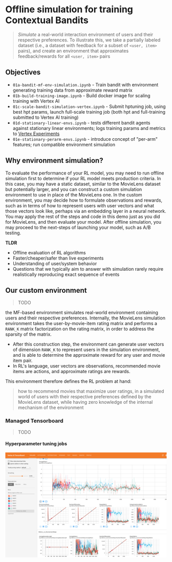 # Offline simulation for training Contextual Bandits

> *Simulate* a real-world interaction environment of users and their respective preferences. To illustrate this, we take a partially labeled dataset (i.e., a dataset with feedback for a subset of `<user, item>` pairs), and create an environment that approximates feedback/rewards for all `<user, item>` pairs

## Objectives

  * `01a-bandit-mf-env-simulation.ipynb` - Train bandit with environment generating training data from approximate reward matrix
  * `01b-build-training-image.ipynb` - Build docker image for scaling training with Vertex AI
  * `01c-scale-bandit-simulation-vertex.ipynb` - Submit hptuning job, using best hpt params, launch full-scale training job (both hpt and full-training submitted to Vertex AI training)
  * `01d-stationary-linear-envs.ipynb` - tests different bandit agents against stationary linear environments; logs training params and metrics to [Vertex Experiments](https://cloud.google.com/vertex-ai/docs/experiments/intro-vertex-ai-experiments)
  * `01e-stationary-perarm-envs.ipynb` - introduce concept of "per-arm" features; run compatible environment simulation
  
## Why environment simulation?

To evaluate the performance of your RL model, you may need to run offline simulation first to determine if your RL model meets production criteria. In this case, you may have a static dataset, similar to the MovieLens dataset but potentially larger, and you can construct a custom simulation environment to use in place of the MovieLens one. In the custom environment, you may decide how to formulate observations and rewards, such as in terms of how to represent users with user vectors and what those vectors look like, perhaps via an embedding layer in a neural network. You may apply the rest of the steps and code in this demo just as you did for MovieLens, and then evaluate your model. After offline simulation, you may proceed to the next-steps of launching your model, such as A/B testing.

**TLDR**
* Offline evaluation of RL algorithms
* Faster/cheaper/safer than live experiments
* Understanding of user/system behavior
* Questions that we typically aim to answer with simulation rarely require realistically reproducing exact sequence of events  

## Our custom environment

> TODO

the MF-based environment simulates real-world environment containing users and their respective preferences. Internally, the MovieLens simulation environment takes the user-by-movie-item rating matrix and performs a `RANK_K` matrix factorization on the rating matrix, in order to address the sparsity of the matrix. 
* After this construction step, the environment can generate user vectors of dimension `RANK_K` to represent users in the simulation environment, and is able to determine the approximate reward for any user and movie item pair. 
* In RL's language, user vectors are observations, recommended movie items are actions, and approximate ratings are rewards. 

This environment therefore defines the RL problem at hand: 

> how to recommend movies that maximize user ratings, in a simulated world of users with their respective preferences defined by the MovieLens dataset, while having zero knowledge of the internal mechanism of the environment

### Managed Tensorboard

> TODO

#### Hyperparameter tuning jobs

![alt text](https://github.com/tottenjordan/tf_vertex_agents/blob/main/imgs/01_hpt_tboard.png)


